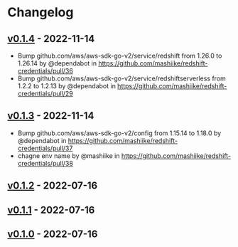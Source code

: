 # Changelog

## [v0.1.4](https://github.com/mashiike/redshift-credentials/compare/v0.1.3...v0.1.4) - 2022-11-14
- Bump github.com/aws/aws-sdk-go-v2/service/redshift from 1.26.0 to 1.26.14 by @dependabot in https://github.com/mashiike/redshift-credentials/pull/36
- Bump github.com/aws/aws-sdk-go-v2/service/redshiftserverless from 1.2.2 to 1.2.13 by @dependabot in https://github.com/mashiike/redshift-credentials/pull/29

## [v0.1.3](https://github.com/mashiike/redshift-credentials/compare/v0.1.2...v0.1.3) - 2022-11-14
- Bump github.com/aws/aws-sdk-go-v2/config from 1.15.14 to 1.18.0 by @dependabot in https://github.com/mashiike/redshift-credentials/pull/37
- chagne env name by @mashiike in https://github.com/mashiike/redshift-credentials/pull/38

## [v0.1.2](https://github.com/mashiike/redshift-credentials/compare/v0.1.1...v0.1.2) - 2022-07-16

## [v0.1.1](https://github.com/mashiike/redshift-credentials/compare/v0.1.0...v0.1.1) - 2022-07-16

## [v0.1.0](https://github.com/mashiike/redshift-credentials/commits/v0.1.0) - 2022-07-16
